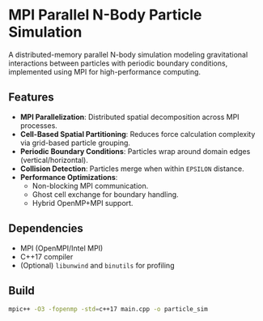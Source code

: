 # MPI Parallel N-Body Particle Simulation

A distributed-memory parallel N-body simulation modeling gravitational interactions between particles with periodic boundary conditions, implemented using MPI for high-performance computing.

## Features

- **MPI Parallelization**: Distributed spatial decomposition across MPI processes.
- **Cell-Based Spatial Partitioning**: Reduces force calculation complexity via grid-based particle grouping.
- **Periodic Boundary Conditions**: Particles wrap around domain edges (vertical/horizontal).
- **Collision Detection**: Particles merge when within `EPSILON` distance.
- **Performance Optimizations**: 
  - Non-blocking MPI communication.
  - Ghost cell exchange for boundary handling.
  - Hybrid OpenMP+MPI support.

## Dependencies

- MPI (OpenMPI/Intel MPI)
- C++17 compiler
- (Optional) `libunwind` and `binutils` for profiling

## Build

```bash
mpic++ -O3 -fopenmp -std=c++17 main.cpp -o particle_sim